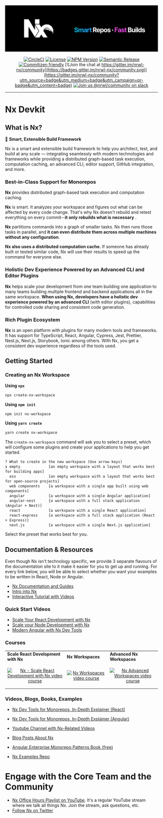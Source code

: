 <p style="text-align: center;"><img src="https://raw.githubusercontent.com/nrwl/nx/master/images/nx.png" width="600" alt="Nx - Smart, Extensible Build Framework"></p>

<div style="text-align: center;">

[![CircleCI](https://circleci.com/gh/nrwl/nx.svg?style=svg)](https://circleci.com/gh/nrwl/nx)
[![License](https://img.shields.io/npm/l/@nrwl/workspace.svg?style=flat-square)]()
[![NPM Version](https://badge.fury.io/js/%40nrwl%2Fworkspace.svg)](https://www.npmjs.com/@nrwl/workspace)
[![Semantic Release](https://img.shields.io/badge/%20%20%F0%9F%93%A6%F0%9F%9A%80-semantic--release-e10079.svg?style=flat-square)]()
[![Commitizen friendly](https://img.shields.io/badge/commitizen-friendly-brightgreen.svg)](http://commitizen.github.io/cz-cli/)
[![Join the chat at https://gitter.im/nrwl-nx/community](https://badges.gitter.im/nrwl-nx/community.svg)](https://gitter.im/nrwl-nx/community?utm_source=badge&utm_medium=badge&utm_campaign=pr-badge&utm_content=badge)
[![Join us @nrwl/community on slack](https://img.shields.io/badge/slack-%40nrwl%2Fcommunity-brightgreen)](https://join.slack.com/t/nrwlcommunity/shared_invite/enQtNzU5MTE4OTQwOTk0LTgxY2E0ZWYzMWE0YzA5ZDA2MWM1NDVhNmI2ZWMyYmZhNWJiODk3MjkxZjY3MzU5ZjRmM2NmNWU1OTgyZmE4Mzc)

</div>


<hr>

# Nx Devkit

## What is Nx?

🔎 **Smart, Extensible Build Framework**

Nx is a smart and extensible build framework to help you architect, test, and build at any scale — integrating seamlessly with modern technologies and frameworks while providing a distributed graph-based task execution, computation caching, an advanced CLI, editor support, GitHub integration, and more.

### Best-in-Class Support for Monorepos

<strong>Nx</strong> provides distributed graph-based task execution and computation caching.

<strong>Nx</strong> is smart. It analyzes your workspace and figures out what can be affected by every code change.
That's why Nx doesn't rebuild and retest everything on every commit--<strong>it only rebuilds what is necessary</strong>
.

<strong>Nx</strong> partitions commands into a graph of smaller tasks. Nx then runs those tasks in parallel,
and <strong>it can even distribute them across multiple machines without any configuration</strong>.

<strong>Nx also uses a distributed computation cache.</strong> If someone has already built or tested similar code, Nx
will use their results to speed up the command for everyone else.

### Holistic Dev Experience Powered by an Advanced CLI and Editor Plugins

<strong>Nx</strong> helps scale your development from one team building one application to many teams building multiple
frontend and backend applications all in the same workspace. <strong >When using Nx, developers have a holistic dev
experience powered by an advanced CLI</strong > (with editor plugins), capabilities for controlled code sharing and
consistent code generation.

### Rich Plugin Ecosystem

<strong>Nx</strong> is an open platform with plugins for many modern tools and frameworks. It has support for
TypeScript, React, Angular, Cypress, Jest, Prettier, Nest.js, Next.js, Storybook, Ionic among others. With Nx, you get a
consistent dev experience regardless of the tools used.


## Getting Started

### Creating an Nx Workspace

**Using `npx`**

```bash
npx create-nx-workspace
```

**Using `npm init`**

```bash
npm init nx-workspace
```

**Using `yarn create`**

```bash
yarn create nx-workspace
```

The `create-nx-workspace` command will ask you to select a preset, which will configure some plugins and create your applications to help you get started.

```
? What to create in the new workspace (Use arrow keys)
❯ empty             [an empty workspace with a layout that works best for building apps]
  oss               [an empty workspace with a layout that works best for open-source projects]
  web components    [a workspace with a single app built using web components]
  angular           [a workspace with a single Angular application]
  angular-nest      [a workspace with a full stack application (Angular + Nest)]
  react             [a workspace with a single React application]
  react-express     [a workspace with a full stack application (React + Express)]
  next.js           [a workspace with a single Next.js application]
```

Select the preset that works best for you.


## Documentation & Resources

Even though Nx isn't technology specific, we provide 3 separate flavours of the documentation site to it make it easier for you to get up and running. For every link below, you will be able to select whether you want your examples to be written in React, Node or Angular.

- [Nx Documentation and Guides](https://nx.dev)
- [Intro into Nx](https://nx.dev/getting-started/intro)
- [Interactive Tutorial with Videos](https://nx.dev/tutorial/01-create-application)

### Quick Start Videos

- [Scale Your React Development with Nx](https://www.youtube.com/watch?v=sNz-4PUM0k8)
- [Scale your Node Development with Nx](https://www.youtube.com/watch?v=iIh5h_G52kI)
- [Modern Angular with Nx Dev Tools](https://www.youtube.com/watch?v=cXOkmOy-8dk)

### Courses

<table>
  <tr>
    <td><strong>Scale React Development with Nx</strong></td>
    <td><strong>Nx Workspaces</strong></td>
    <td><strong>Advanced Nx Workspaces</strong></td>
  </tr>
  <tr>
    <td>
      <a href="https://egghead.io/playlists/scale-react-development-with-nx-4038" target="_blank">
      <p style="text-align: center;"><img src="https://raw.githubusercontent.com/nrwl/nx/master/images/EGH_ScalingReactNx.png" height="150px" alt="Nx - Scale React Development with Nx video course"></p>
      </a>
    </td>
    <td>
      <a href="https://www.youtube.com/watch?v=2mYLe9Kp9VM&list=PLakNactNC1dH38AfqmwabvOszDmKriGco" target="_blank">
        <p style="text-align: center;"><img src="https://raw.githubusercontent.com/nrwl/nx/master/images/nx-workspace-course.png" width="350" alt="Nx Workspaces video course"></p>
      </a>
    </td>
    <td>  
      <a href="https://nxplaybook.com/p/advanced-nx-workspaces" target="_blank">
      <p style="text-align: center;"><img src="https://raw.githubusercontent.com/nrwl/nx/master/images/advanced-nx-workspace-course.png" width="350" alt="Nx Advanced Workspaces video course"></p>
      </a>
    </td>
  </tr>
</table>

### Videos, Blogs, Books, Examples

- [Nx Dev Tools for Monorepos, In-Depth Explainer (React)](https://www.youtube.com/watch?v=jCf92IyR-GE)

- [Nx Dev Tools for Monorepos, In-Depth Explainer (Angular)](https://youtu.be/h5FIGDn5YM0)

- [Youtube Channel with Nx-Related Videos](https://www.youtube.com/playlist?list=PLakNactNC1dHHWx4JIORwfnEajRv6FG5m)

- [Blog Posts About Nx](https://blog.nrwl.io/nx/home)

- [Angular Enterprise Monorepo Patterns Book (free)](https://go.nrwl.io/angular-enterprise-monorepo-patterns-new-book?utm_campaign=Book%3A%20Monorepo%20Patterns%2C%20Jan%202019&utm_source=Github&utm_medium=Banner%20Ad)

- [Nx Examples Repo](https://github.com/nrwl/nx-examples)

# Engage with the Core Team and the Community

- [Nx Office Hours Playlist on YouTube](https://www.youtube.com/playlist?list=PLakNactNC1dE8KLQ5zd3fQwu_yQHjTmR5). It's a regular YouTube stream where we talk all things Nx. Join the stream, ask questions, etc.
- [Follow Nx on Twitter](https://twitter.com/NxDevTools)

